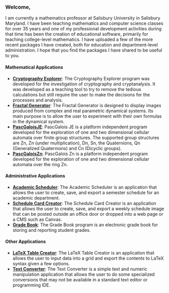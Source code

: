 ### Welcome,

I am currently a mathematics professor at Salisbury University in Salisbury Maryland.  I have been teaching mathematics and computer science classes for over 35 years and one of my professional development activities during that time has been the creation of educational software, primarily for teaching college-level mathematics.  I have uploaded a few of the more recent packages I have created, both for education and department-level administration.  I hope that you find the packages I have shared to be useful to you.

#### Mathematical Applications

- **[Cryptography Explorer](https://github.com/mathprofdes/Cryptography-Explorer)**: The Cryptography Explorer program was developed for the investigation of cryptography and cryptanalysis. It was developed as a teaching tool to try to remove the tedious calculations but still require the user to make the decisions for the processes and analysis. 
- **[Fractal Generator](https://github.com/mathprofdes/Fractal-Generator)**: The Fractal Generator is designed to display images produced from complex and real parametric dynamical systems. Its main purpose is to allow the user to experiment with their own formulas in the dynamical system.
- **[PascGaloisJE](https://github.com/mathprofdes/PascGaloisJE)**: PascGalois JE is a platform independent program developed for the exploration of one and two dimensional cellular automata over finite group structures. The supported group structures are Zn, Zn (under multiplication), Dn, Sn, the Quaternions, Qn (Generalized Quaternions) and Cn (Dicyclic groups).
- **[PascGaloisZn](https://github.com/mathprofdes/PascGaloisZn)**: PascGalois Zn is a platform independent program developed for the exploration of one and two dimensional cellular automata over the ring Zn. 

#### Administrative Applications

- **[Academic Scheduler](https://github.com/mathprofdes/Academic-Scheduler)**: The Academic Scheduler is an application that allows the user to create, save, and export a semester schedule for an academic department.
- **[Schedule Card Creator](https://github.com/mathprofdes/Schedule-Card-Creator)**: The Schedule Card Creator is an application that allows the user to create, save, and export a weekly schedule image that can be posted outside an office door or dropped into a web page or a CMS such as Canvas.
- **[Grade Book](https://github.com/mathprofdes/Grade-Book)**: The Grade Book program is an electronic grade book for storing and reporting student grades.

#### Other Applications

- **[LaTeX Table Creator](https://github.com/mathprofdes/LaTeX-Table-Creator)**: The LaTeX Table Creator is an application that allows the user to input data into a grid and export the contents to LaTeX syntax given a few options.
- **[Text Converter](https://github.com/mathprofdes/Text-Converter)**: The Text Converter is a simple text and numeric manipulation application that allows the user to do some specialized conversions that may not be available in a standard text editor or programming IDE.

